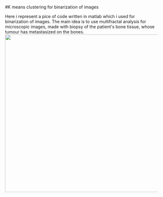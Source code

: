#K means clustering for binarization of images

<div>
Here i represent a pice of code written in matlab which i used for binarization of images. The main idea is to use multifractal analysis for microscopic images, made with biopsy of the patient's bone tissue, whose tumour has metastasized on the bones.
</div>
<img src = "https://www.dropbox.com/home/Project%20IS?preview=binarized+images.png" width="520px" align="center"> </img>
